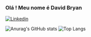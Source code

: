 
### Olá ! Meu nome é David Bryan

[![Linkedin](https://img.shields.io/badge/LinkedIn-0077B5?style=for-the-badge&logo=linkedin&logoColor=white)](https://www.linkedin.com/in/david-bryan-viana-de-sales-60255766/)

![Anurag's GitHub stats](https://github-readme-stats.vercel.app/api?username=davidbryan20&show_icons=true&theme=dracula)
![Top Langs](https://github-readme-stats.vercel.app/api/top-langs/?username=davidbryan20&size_weight=0.5&count_weight=0.5)

